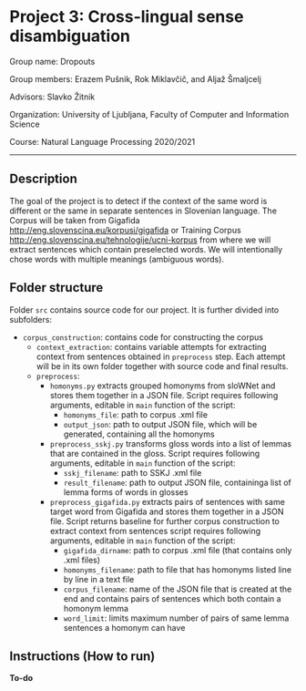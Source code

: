 # Project 3: Cross-lingual sense disambiguation
Group name: Dropouts

Group members: Erazem Pušnik, Rok Miklavčič, and Aljaž Šmaljcelj

Advisors: Slavko Žitnik

Organization: University of Ljubljana, Faculty of Computer and Information Science

Course: Natural Language Processing 2020/2021

---

## Description

The goal of the project is to detect if the context of the same word is different or the same in separate sentences in Slovenian language. 
The Corpus will be taken from Gigafida http://eng.slovenscina.eu/korpusi/gigafida or Training Corpus http://eng.slovenscina.eu/tehnologije/ucni-korpus from where we will extract sentences which contain preselected words. We will intentionally chose words with multiple meanings (ambiguous words).

## Folder structure

Folder `src` contains source code for our project.
It is further divided into subfolders:

* `corpus_construction`: contains code for constructing the corpus
  * `context_extraction`: contains variable attempts for extracting context from sentences obtained in `preprocess` step. Each attempt will be in its own folder together with source code and final results.
  * `preprocess`:
    * `homonyms.py` extracts grouped homonyms from sloWNet and stores them together in a JSON file. Script requires following arguments, editable in `main` function of the script:
      * `homonyms_file`: path to corpus .xml file
      * `output_json`: path to output JSON file, which will be generated, containing all the homonyms
    * `preprocess_sskj.py` transforms gloss words into a list of lemmas that are contained in the gloss. Script requires following arguments, editable in `main` function of the script:
      * `sskj_filename`:  path to SSKJ .xml file
      * `result_filename`: path to output JSON file, containinga list of lemma forms of words in glosses
    * `preprocess_gigafida.py` extracts pairs of sentences with same target word from Gigafida and stores them together in a JSON file. Script returns baseline for further corpus construction to extract context from sentences script requires following arguments, editable in `main` function of the script:
      * `gigafida_dirname`: path to corpus .xml file (that contains only .xml files)
      * `homonyms_filename`: path to file that has homonyms listed line by line in a text file
      * `corpus_filename`: name of the JSON file that is created at the end and contains pairs of sentences which both contain a homonym lemma
      * `word_limit`: limits maximum number of pairs of same lemma sentences a homonym can have

## Instructions (How to run)
 **To-do**

